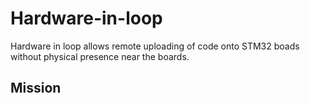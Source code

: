 # Hardware-in-loop
Hardware in loop allows remote uploading of code onto STM32 boads without physical presence near the boards.

## Mission

